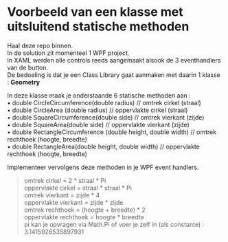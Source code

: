 # Voorbeeld van een klasse met uitsluitend statische methoden
  
Haal deze repo binnen.  
In de solution zit momenteel 1 WPF project.  
In XAML werden alle controls reeds aangemaakt alsook de 3 eventhandlers van de button.  
De bedoeling is dat je een Class Library gaat aanmaken met daarin 1 klasse : **Geometry** 
  
In deze klasse maak je onderstaande 6 statische methoden aan :   
•	double CircleCircumference(double radius)   // omtrek cirkel (straal)  
•	double CircleArea (double radius)    // oppervlakte cirkel (straal)  
•	double SquareCircumference(double side)   // omtrek vierkant (zijde)  
•	double SquareArea(double side)    // oppervlakte vierkant (zijde)  
•	double RectangleCircumference (double height, double width)   // omtrek rechthoek (hoogte, breedte)  
•	double RectangleArea(double height, double width)   // oppervlakte rechthoek (hoogte, breedte)  
 
Implementeer vervolgens deze methoden in je WPF event handlers.  

> omtrek cirkel = 2 * straal * Pi  
> oppervlakte cirkel = straal * straal * Pi  
> omtrek vierkant = zijde * 4  
> oppervlakte vierkant = zijde * zijde  
> omtrek rechthoek = (hoogte + breedte) * 2  
> oppervlakte rechthoek = hoogte * breedte  
> pi kan je opvragen via Math.Pi of voer je zelf in (als constante) : 3.1415926535897931  
